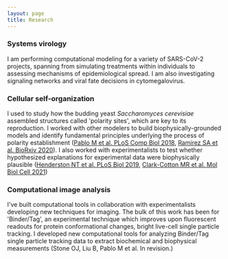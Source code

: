 ```yaml
---
layout: page
title: Research
---
```


### Systems virology
I am performing computational modeling for a variety of SARS-CoV-2 projects, spanning from simulating treatments within individuals to assessing mechanisms of epidemiological spread. I am also investigating signaling networks and viral fate decisions in cytomegalovirus.

### Cellular self-organization
I used to study how the budding yeast <i>Saccharomyces cerevisiae</i> assembled structures called 'polarity sites', which are key to its reproduction. I worked with other modelers to build biophysically-grounded models and identify fundamental principles underlying the process of polarity establishment ([Pablo M et al. PLoS Comp Biol 2018](https://journals.plos.org/ploscompbiol/article?id=10.1371/journal.pcbi.1006016), [Ramirez SA et al. BioRxiv 2020](https://www.biorxiv.org/content/10.1101/2020.11.30.404657v1.abstract)). I also worked with experimentalists to test whether hypothesized explanations for experimental data were biophysically plausible ([Henderston NT et al. PLoS Biol 2019](https://journals.plos.org/plosbiology/article?rev=2&id=10.1371/journal.pbio.3000484), [Clark-Cotton MR et al. Mol Biol Cell 2021](https://www.molbiolcell.org/doi/abs/10.1091/mbc.E21-02-0068))


### Computational image analysis
I've built computational tools in collaboration with experimentalists developing new techniques for imaging. The bulk of this work has been for 'Binder/Tag', an experimental technique which improves upon fluorescent readouts for protein conformational changes, bright live-cell single particle tracking. I developed new computational tools for analyzing Binder/Tag single particle tracking data to extract biochemical and biophysical measurements (Stone OJ, Liu B, Pablo M et al. In revision.)
